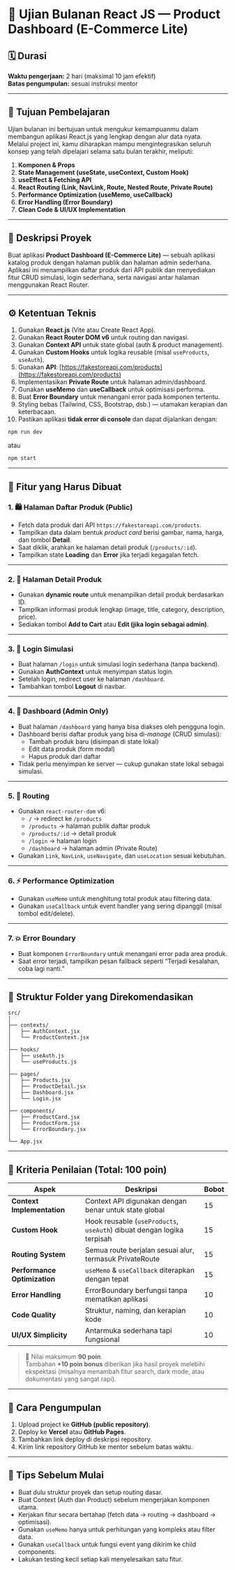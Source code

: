 # 🧾 **Ujian Bulanan React JS — Product Dashboard (E-Commerce Lite)**

## 🗓️ Durasi

**Waktu pengerjaan:** 2 hari (maksimal 10 jam efektif)  
**Batas pengumpulan:** sesuai instruksi mentor  

---

## 🎯 **Tujuan Pembelajaran**

Ujian bulanan ini bertujuan untuk mengukur kemampuanmu dalam membangun aplikasi React.js yang lengkap dengan alur data nyata.  
Melalui project ini, kamu diharapkan mampu mengintegrasikan seluruh konsep yang telah dipelajari selama satu bulan terakhir, meliputi:

1. **Komponen & Props**
2. **State Management (useState, useContext, Custom Hook)**
3. **useEffect & Fetching API**
4. **React Routing (Link, NavLink, Route, Nested Route, Private Route)**
5. **Performance Optimization (useMemo, useCallback)**
6. **Error Handling (Error Boundary)**
7. **Clean Code & UI/UX Implementation**

---

## 🛒 **Deskripsi Proyek**

Buat aplikasi **Product Dashboard (E-Commerce Lite)** — sebuah aplikasi katalog produk dengan halaman publik dan halaman admin sederhana.  
Aplikasi ini menampilkan daftar produk dari API publik dan menyediakan fitur CRUD simulasi, login sederhana, serta navigasi antar halaman menggunakan React Router.

---

## ⚙️ **Ketentuan Teknis**

1. Gunakan **React.js** (Vite atau Create React App).  
2. Gunakan **React Router DOM v6** untuk routing dan navigasi.  
3. Gunakan **Context API** untuk state global (auth & product management).  
4. Gunakan **Custom Hooks** untuk logika reusable (misal `useProducts`, `useAuth`).  
5. Gunakan **API**: [https://fakestoreapi.com/products](https://fakestoreapi.com/products)  
6. Implementasikan **Private Route** untuk halaman admin/dashboard.  
7. Gunakan **useMemo** dan **useCallback** untuk optimisasi performa.  
8. Buat **Error Boundary** untuk menangani error pada komponen tertentu.  
9. Styling bebas (Tailwind, CSS, Bootstrap, dsb.) — utamakan kerapian dan keterbacaan.  
10. Pastikan aplikasi **tidak error di console** dan dapat dijalankan dengan:  

   ```bash
   npm run dev
   ```  
   atau  
   ```bash
   npm start
   ```

---

## 🧱 **Fitur yang Harus Dibuat**

### 1. 🛍️ Halaman Daftar Produk (Public)
* Fetch data produk dari API `https://fakestoreapi.com/products`.
* Tampilkan data dalam bentuk *product card* berisi gambar, nama, harga, dan tombol **Detail**.
* Saat diklik, arahkan ke halaman detail produk (`/products/:id`).
* Tampilkan state **Loading** dan **Error** jika terjadi kegagalan fetch.

---

### 2. 🧾 Halaman Detail Produk
* Gunakan **dynamic route** untuk menampilkan detail produk berdasarkan ID.  
* Tampilkan informasi produk lengkap (image, title, category, description, price).  
* Sediakan tombol **Add to Cart** atau **Edit (jika login sebagai admin)**.

---

### 3. 🔐 Login Simulasi
* Buat halaman `/login` untuk simulasi login sederhana (tanpa backend).  
* Gunakan **AuthContext** untuk menyimpan status login.  
* Setelah login, redirect user ke halaman `/dashboard`.  
* Tambahkan tombol **Logout** di navbar.

---

### 4. 🧭 Dashboard (Admin Only)
* Buat halaman `/dashboard` yang hanya bisa diakses oleh pengguna login.  
* Dashboard berisi daftar produk yang bisa di-*manage* (CRUD simulasi):
  - Tambah produk baru (disimpan di state lokal)
  - Edit data produk (form modal)
  - Hapus produk dari daftar
* Tidak perlu menyimpan ke server — cukup gunakan state lokal sebagai simulasi.

---

### 5. 🧩 Routing
* Gunakan `react-router-dom` v6:
  - `/` → redirect ke `/products`
  - `/products` → halaman publik daftar produk
  - `/products/:id` → detail produk
  - `/login` → halaman login
  - `/dashboard` → halaman admin (Private Route)
* Gunakan `Link`, `NavLink`, `useNavigate`, dan `useLocation` sesuai kebutuhan.

---

### 6. ⚡ Performance Optimization
* Gunakan `useMemo` untuk menghitung total produk atau filtering data.
* Gunakan `useCallback` untuk event handler yang sering dipanggil (misal tombol edit/delete).

---

### 7. 💥 Error Boundary
* Buat komponen `ErrorBoundary` untuk menangani error pada area produk.
* Saat error terjadi, tampilkan pesan fallback seperti “Terjadi kesalahan, coba lagi nanti.”

---

## 📁 **Struktur Folder yang Direkomendasikan**

```
src/
│
├── contexts/
│   ├── AuthContext.jsx
│   └── ProductContext.jsx
│
├── hooks/
│   ├── useAuth.js
│   └── useProducts.js
│
├── pages/
│   ├── Products.jsx
│   ├── ProductDetail.jsx
│   ├── Dashboard.jsx
│   └── Login.jsx
│
├── components/
│   ├── ProductCard.jsx
│   ├── ProductForm.jsx
│   └── ErrorBoundary.jsx
│
└── App.jsx
```

---

## 🧮 **Kriteria Penilaian (Total: 100 poin)**

| Aspek | Deskripsi | Bobot |
|-------|------------|--------|
| **Context Implementation** | Context API digunakan dengan benar untuk state global | 15 |
| **Custom Hook** | Hook reusable (`useProducts`, `useAuth`) dibuat dengan logika terpisah | 15 |
| **Routing System** | Semua route berjalan sesuai alur, termasuk PrivateRoute | 15 |
| **Performance Optimization** | `useMemo` & `useCallback` diterapkan dengan tepat | 15 |
| **Error Handling** | ErrorBoundary berfungsi tanpa mematikan aplikasi | 10 |
| **Code Quality** | Struktur, naming, dan kerapian kode | 10 |
| **UI/UX Simplicity** | Antarmuka sederhana tapi fungsional | 10 |

> 💬 Nilai maksimum **90 poin**.  
> Tambahan **+10 poin bonus** diberikan jika hasil proyek melebihi ekspektasi (misalnya menambah fitur search, dark mode, atau dokumentasi yang sangat rapi).

---

## 💾 **Cara Pengumpulan**

1. Upload project ke **GitHub (public repository)**.  
2. Deploy ke **Vercel** atau **GitHub Pages**.  
3. Tambahkan link deploy di deskripsi repository.  
4. Kirim link repository GitHub ke mentor sebelum batas waktu.  

---

## 🧠 **Tips Sebelum Mulai**

* Buat dulu struktur proyek dan setup routing dasar.  
* Buat Context (Auth dan Product) sebelum mengerjakan komponen utama.  
* Kerjakan fitur secara bertahap (fetch data → routing → dashboard → optimisasi).  
* Gunakan `useMemo` hanya untuk perhitungan yang kompleks atau filter data.  
* Gunakan `useCallback` untuk fungsi event yang dikirim ke child components.  
* Lakukan testing kecil setiap kali menyelesaikan satu fitur.  
